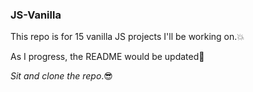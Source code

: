### JS-Vanilla ###
This repo is for 15 vanilla JS projects I'll be working on.:boom:

As I progress, the README would be updated:raised_hands:

*Sit and clone the repo*.:sunglasses: